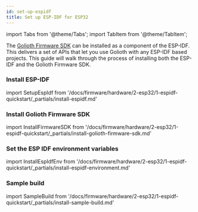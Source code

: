 ```yaml
---
id: set-up-espidf
title: Set up ESP-IDF for ESP32
---
```


import Tabs from '@theme/Tabs';
import TabItem from '@theme/TabItem';

The [Golioth Firmware SDK](https://github.com/golioth/golioth-firmware-sdk) can be
installed as a component of the ESP-IDF. This delivers a set of APIs that let
you use Golioth with any ESP-IDF based projects. This guide will walk through
the process of installing both the ESP-IDF and the Golioth Firmware SDK.

### Install ESP-IDF

import SetupEspIdf from '/docs/firmware/hardware/2-esp32/1-espidf-quickstart/\_partials/install-espidf.md'

<SetupEspIdf/>

### Install Golioth Firmware SDK

import InstallFirmwareSDK from '/docs/firmware/hardware/2-esp32/1-espidf-quickstart/\_partials/install-golioth-firmware-sdk.md'

<InstallFirmwareSDK/>

### Set the ESP IDF environment variables

import InstallEspIdfEnv from '/docs/firmware/hardware/2-esp32/1-espidf-quickstart/\_partials/install-espidf-environment.md'

<InstallEspIdfEnv/>

### Sample build

import SampleBuild from '/docs/firmware/hardware/2-esp32/1-espidf-quickstart/\_partials/install-sample-build.md'

<SampleBuild />

